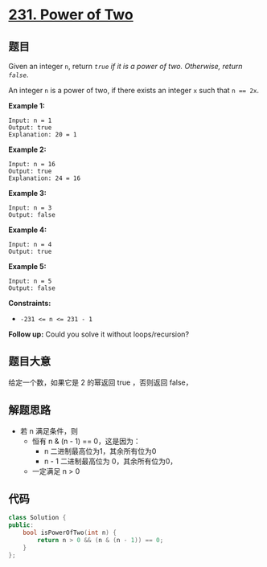 # [231. Power of Two](https://leetcode.com/problems/power-of-two/)

## 题目

Given an integer `n`, return *`true` if it is a power of two. Otherwise, return `false`*.

An integer `n` is a power of two, if there exists an integer `x` such that `n == 2x`.

 

**Example 1:**

```
Input: n = 1
Output: true
Explanation: 20 = 1
```

**Example 2:**

```
Input: n = 16
Output: true
Explanation: 24 = 16
```

**Example 3:**

```
Input: n = 3
Output: false
```

**Example 4:**

```
Input: n = 4
Output: true
```

**Example 5:**

```
Input: n = 5
Output: false
```

 

**Constraints:**

- `-231 <= n <= 231 - 1`

 

**Follow up:** Could you solve it without loops/recursion?

## 题目大意

给定一个数，如果它是 2 的幂返回 true ，否则返回 false，

## 解题思路

* 若 n 满足条件，则
  * 恒有 n & (n - 1) == 0，这是因为：
    * n 二进制最高位为1，其余所有位为0
    * n - 1 二进制最高位为 0，其余所有位为0，
  * 一定满足 n > 0

## 代码

````c++
class Solution {
public:
    bool isPowerOfTwo(int n) {
        return n > 0 && (n & (n - 1)) == 0;
    }
};
````

